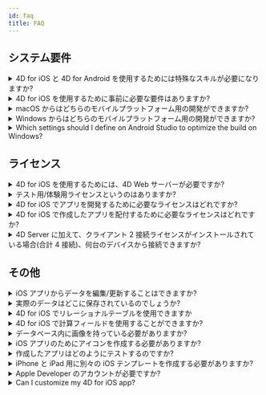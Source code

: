 ```yaml
---
id: faq
title: FAQ
---
```


## システム要件



<details><summary style= {{ fontWeight: "bold", marginBottom: "20px" }}>4D for iOS と 4D for Android を使用するためには特殊なスキルが必要になりますか?</summary>

いいえ。 4D for iOS と 4D for Android を使用すれば、ネイティブなiOS/Androidアプリを作成したことがなくても4D から直接モバイルプロジェクトを簡単に作成できます。

モバイルプロジェクトエディターはモバイルアプリ開発の経験が全くなくても開発できるようにデザインされています。

</details>



<details>
<summary style= {{ fontWeight: "bold" , marginBottom: "20px" }}>4D for iOS を使用するために事前に必要な要件はありますか?</summary>

[こちら](../getting-started/requirements.md) のシステム要件一覧を参照してください。

</details>

<details><summary style= {{ fontWeight: "bold" , marginBottom: "20px" }}>macOS からはどちらのモバイルプラットフォーム用の開発ができますか?</summary>

macOS からはiOS および Android 両方のモバイルプラットフォーム用の開発が可能です。

</details>

<details><summary style= {{ fontWeight: "bold" , marginBottom: "20px" }}>Windows からはどちらのモバイルプラットフォーム用の開発ができますか?</summary>

Windows からはAndroid プラットフォーム用の開発のみが可能です。

iOS プラットフォーム用の開発のためには、最終アプリケーションのコンパイルとシミュレーターの実行のためにXCode が必要となるからです。

</details>

<details>
<summary style= {{ fontWeight: "bold" , marginBottom: "20px" }}>Which settings should I define on Android Studio to optimize the build on Windows?</summary>

To make sure the build of your app is fast enough, you need to minimize the impact of your antivirus software on the build speed. To do so, follow the instructions mentioned [here](https://developer.android.com/studio/intro/studio-config#antivirus-impact).

</details>


## ライセンス

<details><summary style= {{ fontWeight: "bold" , marginBottom: "20px" }}>4D for iOS を使用するためには、4D Web サーバーが必要ですか?</summary>

いいえ。4D for iOS はv17 R2 以降の4D Server に含まれています。

</details>



<details>
<summary style= {{ fontWeight: "bold" , marginBottom: "20px" }}>テスト用/体験用ライセンスというのはありますか?</summary>

4D v17 R2 またはそれ以降のバージョン用の、4D Developer Pro または4D Server ライセンスがあれば、4D for iOS がお使いいただけます。

R バージョンが利用できる 4D のパートナープログラムに未加入，あるいはv17のライセンスに「メンテナンス」プログラムが付帯していない場合，4D v18 のライセンスで利用することができます。

</details>


<details><summary style= {{ fontWeight: "bold" , marginBottom: "20px" }}>4D for iOS でアプリを開発するために必要なライセンスはどれですか?</summary>

4D for iOS アプリを開発するためには、macOS 用のv17 R2 以降のバージョン用の 4D Developer Pro ライセンスが必要です。

</details>


<details><summary style= {{ fontWeight: "bold" , marginBottom: "20px" }}>4D for iOS で作成したアプリを配付するために必要なライセンスはどれですか?</summary>

4D for iOS アプリの配布のためには、macOS またはWindows 用のv17 R2 以降の4D Server ライセンスが必要になります。

その他に必要なライセンスはありません。 4D for iOS アプリは 4D Remote(クライアント) の余剰同時接続ライセンスを消費します。

4D Server のライセンスが許す限り，Mac・Windows・iPhone デバイスから同時に接続することができます。

</details>


<details><summary style= {{ fontWeight: "bold" , marginBottom: "20px" }}>4D Server に加えて、クライアント 2 接続ライセンスがインストールされている場合(合計 4 接続)、何台のデバイスから接続できますか?</summary>

最大で 4 台のデバイスから接続できます。

</details>


## その他

<details><summary style= {{ fontWeight: "bold" , marginBottom: "20px" }}>iOS アプリからデータを編集/更新することはできますか?</summary>

はい。 もちろんです！

</details>

<details><summary style= {{ fontWeight: "bold" , marginBottom: "20px" }}>実際のデータはどこに保存されているのでしょうか?</summary>

データはiOS デバイスにローカルに保存されています。 これによって、オフラインモードでもデータにアクセスすることができます。

</details>


<details><summary style= {{ fontWeight: "bold" , marginBottom: "20px" }}>4D for iOS でリレーショナルテーブルを使用できますか</summary>

皆さまのビジネスアプリケーションにおいてたくさんのリレーションテーブルが使用されていることは承知しています。将来の4D for iOS リリースにおいてリレーションテーブルにアクセスできるように現在開発中です。

</details>


<details><summary style= {{ fontWeight: "bold" , marginBottom: "20px" }}>4D for iOS で計算フィールドを使用することができますか?</summary>

4D 内で計算済みのフィールドを作成し、4Dfor iOS プロジェクトエディターの [Structure section]`(project-definition-structure.html)` から公開することができます。

</details>


<details><summary style= {{ fontWeight: "bold" , marginBottom: "20px" }}>データベース内に画像を持っている必要がありますか?</summary>

画像の使用は必須ではありませんが、最高のユーザーエクスペリエンスを実現するためには、画像を使用することが強く推奨されます。

4D for iOS では多種多様な [list form]`(list-form-templates.html)` および [detail form]`(detail-form-templates.html)` のテンプレートが用意されています。 画像の有るものや無いもの、チャートがついているものなど、たくさん種類があります。

</details>

<details><summary style= {{ fontWeight: "bold" , marginBottom: "20px" }}>iOS アプリのためにアイコンを作成する必要がありますか?</summary>

4D for iOS アプリ用のアイコンを用意することは、強く推奨されています。 アイコンがない場合、デフォルトの(4D ロゴの) アイコンが表示されます。

デスクトップ版アプリのアイコンがある場合、プロジェクトエディターの[General]`(general.html)` セクションのアイコンエリアにドラッグ＆ドロップするだけで、モバイル版アプリのアイコンが自動的に作成されます。

</details>


<details><summary style= {{ fontWeight: "bold" , marginBottom: "20px" }}>作成したアプリはどのようにテストするのですか?</summary>

4D for iOS で作成したアプリは、[Simulator]`(simulator.html)`で手早くテストすることができます。 実機の iOS デバイス(iPhone または iPad)でテストするためには、**有料のApple developer アカウント**が必要です。 (install-device.html)

**注記**: 出力した iOS プロジェクトを Xcode で開けば，**無料のApple Developer アカウント**でもアプリをインストールすることができます。

</details>


<details><summary style= {{ fontWeight: "bold" , marginBottom: "20px" }}>iPhone と iPad 用に別々の iOS テンプレートを作成する必要がありますか?</summary>

4D for iOS に用意されているテンプレートは，すべて iPhone 用に最適化されています。 しかし、iPad でも使用することができます。

</details>



<details><summary style= {{ fontWeight: "bold" , marginBottom: "20px" }}>Apple Developer のアカウントが必要ですか?</summary>

アプリをテストするためには、最低でも [無料の Apple Developer アカウント]`(free-developer-account.html)`が必要になります。

To deploy a 4D for iOS app, you'll need to enroll in the [Apple Developer Enterprise Program]`(register-apple-developer-enterprise-program.html)` (for an in-house deployment) or in the [Apple Developer Program]`(register-apple-developer-program-organization.html)` (for an App Store deployment).

</details>

<details><summary style= {{ fontWeight: "bold" , marginBottom: "20px" }}>Can I customize my 4D for iOS app?</summary>

4D for iOS generates a real Xcode project that you can [open and modify]`(open-xcode.html)` according to your needs.

</details>




